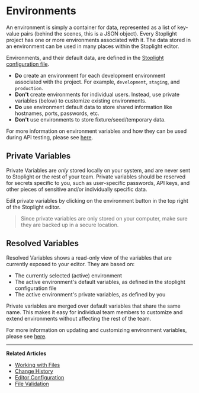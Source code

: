 # Environments

<!--(FIXME - SHOW CLICKING BETWEEN DIFFERENT ENVIRONMENTS)-->

An environment is simply a container for data, represented as a list of key-value pairs (behind the scenes, this is a JSON object). Every Stoplight project has one or more environments associated with it. The data stored in an environment can be used in many places within the Stoplight editor.

Environments, and their default data, are defined in the [Stoplight configuration file](/platform/editor-basics/editor-configuration).

- __Do__ create an environment for each development environment associated with the project. For example, `development`, `staging`, and `production`.
- __Don't__ create environments for individual users. Instead, use private variables (below) to customize existing environments.
- __Do__ use environment default data to store shared information like hostnames, ports, passwords, etc.
- __Don't__ use environments to store fixture/seed/temporary data.

<!--(FIXME - SHOW SCREENSHOT OF THE ENVIRONMENTS WINDOW)-->

For more information on environment variables and how they can be used during API testing, please
see [here](/testing/using-variables/environment).

## Private Variables

Private Variables are _only_ stored locally on your system,
and are never sent to Stoplight or the rest of your team. Private variables
should be reserved for secrets specific to you, such as user-specific passwords,
API keys, and other pieces of sensitive and/or individually specific data.

Edit private variables by clicking on the environment button in the top right of the Stoplight editor.

> Since private variables are only stored on your computer, make sure they are
  backed up in a secure location.

## Resolved Variables

Resolved Variables shows a read-only view of the variables that are currently
exposed to your editor. They are based on:

* The currently selected (active) environment
* The active environment's default variables, as defined in the stoplight configuration file
* The active environment's private variables, as defined by you

Private variables are merged over default variables that share the same name. This makes it easy
for individual team members to customize and extend environments without affecting the rest of the team.

For more information on updating and customizing environment variables, please
see [here](/platform/editor-basics/editor-configuration).

---
**Related Articles**
- [Working with Files](/platform/editor-basics/working-with-files)
- [Change History](/platform/editor-basics/change-history)
- [Editor Configuration](/platform/editor-basics/editor-configuration)
- [File Validation](/platform/editor-basics/file-validation)
